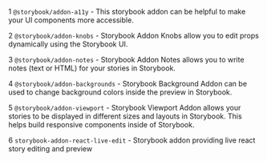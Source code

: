 1 `@storybook/addon-a11y` - This storybook addon can be helpful to make your UI components more accessible.

2 `@storybook/addon-knobs` - Storybook Addon Knobs allow you to edit props dynamically using the Storybook UI.

3 `@storybook/addon-notes` - Storybook Addon Notes allows you to write notes (text or HTML) for your stories in Storybook.

4 `@storybook/addon-backgrounds` - Storybook Background Addon can be used to change background colors inside the preview in Storybook.

5 `@storybook/addon-viewport` - Storybook Viewport Addon allows your stories to be displayed in different sizes and layouts in Storybook. This helps build responsive components inside of Storybook.

6 `storybook-addon-react-live-edit` - Storybook  addon providing live react story editing and preview

